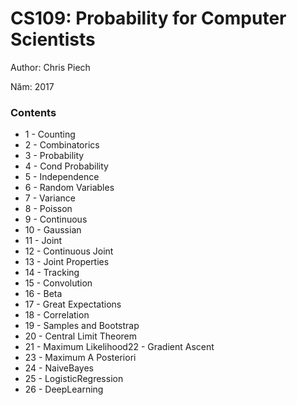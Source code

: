 # CS109: Probability for Computer Scientists

Author: Chris Piech

Năm: 2017

### Contents

* 1 - Counting
* 2 - Combinatorics
* 3 - Probability
* 4 - Cond Probability
* 5 - Independence
* 6 - Random Variables
* 7 - Variance
* 8 - Poisson
* 9 - Continuous
* 10 - Gaussian
* 11 - Joint
* 12 - Continuous Joint
* 13 - Joint Properties
* 14 - Tracking
* 15 - Convolution
* 16 - Beta
* 17 - Great Expectations
* 18 - Correlation
* 19 - Samples and Bootstrap
* 20 - Central Limit Theorem
* 21 - Maximum Likelihood22 - Gradient Ascent
* 23 - Maximum A Posteriori
* 24 - NaiveBayes
* 25 - LogisticRegression
* 26 - DeepLearning